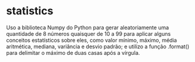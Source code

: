 # statistics

Uso a biblioteca Numpy do Python para gerar aleatoriamente uma quantidade de 8 números quaisquer de 10 a 99 para aplicar alguns conceitos estatísticos sobre eles, como valor mínimo, máximo, média aritmética, mediana, variância e desvio padrão; e utilizo a função .format() para delimitar o máximo de duas casas após a vírgula.
